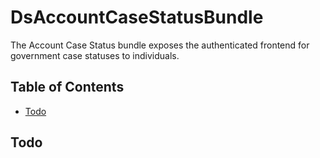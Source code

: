 # DsAccountCaseStatusBundle

The Account Case Status bundle exposes the authenticated frontend for government case statuses to individuals.

## Table of Contents

- [Todo](#todo)

## Todo



